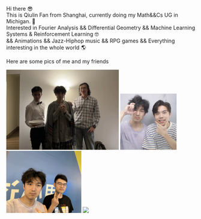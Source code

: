 Hi there 😎  
This is Qiulin Fan from Shanghai, currently doing my Math&&Cs UG in Michigan. 👀  
Interested in Fourier Analysis && Differential Geometry && Machine Learning Systems & Reinforcement Learning 🤓  
&& Animations && Jazz-Hiphop music && RPG games && Everything interesting in the whole world 🌎  
  
Here are some pics of me and my friends
  
<img src="./Assets/wizWLCY.jpg" width="300" /> <img src="./Assets/wizWYH.jpg" width="150" />
<img src="./Assets/wizCX.jpg" width="200" /> <img src="./Assets/wizSISU.HEIC" width="250" />

